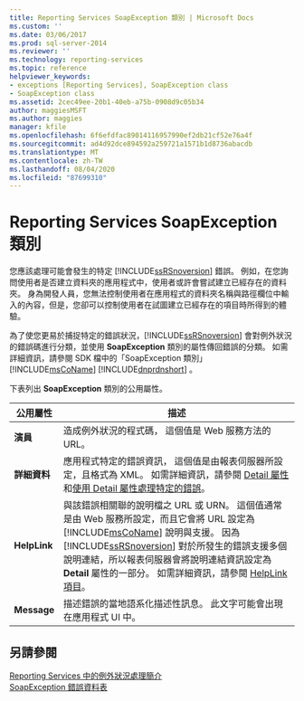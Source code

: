 ```yaml
---
title: Reporting Services SoapException 類別 | Microsoft Docs
ms.custom: ''
ms.date: 03/06/2017
ms.prod: sql-server-2014
ms.reviewer: ''
ms.technology: reporting-services
ms.topic: reference
helpviewer_keywords:
- exceptions [Reporting Services], SoapException class
- SoapException class
ms.assetid: 2cec49ee-20b1-40eb-a75b-0908d9c05b34
author: maggiesMSFT
ms.author: maggies
manager: kfile
ms.openlocfilehash: 6f6efdfac89014116957990ef2db21cf52e76a4f
ms.sourcegitcommit: ad4d92dce894592a259721a1571b1d8736abacdb
ms.translationtype: MT
ms.contentlocale: zh-TW
ms.lasthandoff: 08/04/2020
ms.locfileid: "87699310"
---
```

# <a name="reporting-services-soapexception-class"></a>Reporting Services SoapException 類別
  您應該處理可能會發生的特定 [!INCLUDE[ssRSnoversion](../../../includes/ssrsnoversion-md.md)] 錯誤。 例如，在您詢問使用者是否建立資料夾的應用程式中，使用者或許會嘗試建立已經存在的資料夾。 身為開發人員，您無法控制使用者在應用程式的資料夾名稱與路徑欄位中輸入的內容，但是，您卻可以控制使用者在試圖建立已經存在的項目時所得到的體驗。  
  
 為了使您更易於捕捉特定的錯誤狀況，[!INCLUDE[ssRSnoversion](../../../includes/ssrsnoversion-md.md)] 會對例外狀況的錯誤碼進行分類，並使用 **SoapException** 類別的屬性傳回錯誤的分類。 如需詳細資訊，請參閱 SDK 檔中的「SoapException 類別」 [!INCLUDE[msCoName](../../../includes/msconame-md.md)] [!INCLUDE[dnprdnshort](../../../includes/dnprdnshort-md.md)] 。  
  
 下表列出 **SoapException** 類別的公用屬性。  
  
|公用屬性|描述|  
|---------------------|-----------------|  
|**演員**|造成例外狀況的程式碼， 這個值是 Web 服務方法的 URL。|  
|**詳細資料**|應用程式特定的錯誤資訊， 這個值是由報表伺服器所設定，且格式為 XML。 如需詳細資訊，請參閱 [Detail 屬性](detail-property.md)和[使用 Detail 屬性處理特定的錯誤](../best-practices/using-the-detail-property-to-handle-specific-errors.md)。|  
|**HelpLink**|與該錯誤相關聯的說明檔之 URL 或 URN。 這個值通常是由 Web 服務所設定，而且它會將 URL 設定為 [!INCLUDE[msCoName](../../../includes/msconame-md.md)] 說明與支援。 因為 [!INCLUDE[ssRSnoversion](../../../includes/ssrsnoversion-md.md)] 對於所發生的錯誤支援多個說明連結，所以報表伺服器會將說明連結資訊設定為 **Detail** 屬性的一部分。 如需詳細資訊，請參閱 [HelpLink 項目](helplink-element.md)。|  
|**Message**|描述錯誤的當地語系化描述性訊息。 此文字可能會出現在應用程式 UI 中。|  
  
## <a name="see-also"></a>另請參閱  
 [Reporting Services 中的例外狀況處理簡介](../introducing-exception-handling-in-reporting-services.md)   
 [SoapException 錯誤資料表](soapexception-errors-table.md)  
  
  
